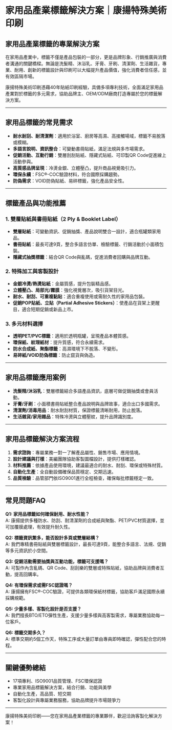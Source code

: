 # 家用品產業標籤解決方案｜康揚特殊美術印刷

## 家用品產業標籤的專業解決方案

在家用品產業中，標籤不僅是產品包裝的一部分，更是品牌形象、行銷推廣與消費者溝通的關鍵橋樑。無論是洗髮精、沐浴乳、牙膏、牙刷、清潔劑、生活雜貨，專業、耐用、創新的標籤設計與印刷可以大幅提升產品價值，強化消費者信任感，並有效區隔市場。

康揚特殊美術印刷憑藉40年貼紙印刷經驗，具備多項專利技術，全面滿足家用品產業對於標籤的多元需求，協助品牌主、OEM/ODM廠商打造專屬於您的標籤解決方案。

---

## 家用品標籤的常見需求

- **耐水耐刮、耐清潔劑**：適用於浴室、廚房等高濕、高接觸場域，標籤不易脫落或模糊。
- **多語言說明、資訊整合**：可變動書冊貼紙，滿足法規與多市場需求。
- **促銷活動、互動行銷**：雙層刮刮貼紙、隱藏式貼紙、可印製QR Code促進線上活動參與。
- **高質感品牌呈現**：冷燙金銀、立體壓凸，提升商品視覺吸引力。
- **環保永續**：FSC®-COC驗證材料，符合國際採購趨勢。
- **防偽需求**：VOID防偽貼紙、易碎標籤，強化產品安全性。

---

## 標籤產品與功能推薦

### 1. 雙層貼紙與書冊貼紙（2 Ply & Booklet Label）

- **雙層貼紙**：可變動資訊、促銷抽獎、產品說明雙合一設計，適合瓶罐類家用品。
- **書冊貼紙**：最長可達9頁，整合多語言仿單、檢驗標籤、行銷活動於小面積包裝。
- **隱藏式抽獎標籤**：結合QR Code與亂碼，促進消費者回購與品牌互動。

### 2. 特殊加工與客製設計

- **金銀冷燙/熱燙貼紙**：金屬質感，提升包裝精品感。
- **立體壓凸、局部光/霧膜**：強化視覺層次，吸引貨架目光。
- **耐水、耐刮、可重複黏貼**：適合重複使用或需耐久性的家用品包裝。
- **促銷POP貼紙、立貼（Partial Adhesive Stickers）**：使產品在貨架上更醒目，適合短期促銷或新品上市。

### 3. 多元材料選擇

- **透明PET/PVC標籤**：適用於透明瓶罐，呈現產品本體質感。
- **環保紙、紋理紙材**：提升質感，符合永續需求。
- **防水合成紙、聚酯標籤**：高濕環境下不脫落、不變形。
- **易碎紙/VOID防偽標籤**：防止竄貨與偽造。

---

## 家用品標籤應用案例

- **洗髮精/沐浴乳**：雙層標籤結合多語產品資訊，底層可做促銷抽獎或會員活動。
- **牙膏/牙刷**：小面積書冊貼紙整合產品說明與品牌故事，適合出口多國需求。
- **清潔劑/消毒用品**：耐水耐刮材質，保證標籤清晰耐用，防止脫落。
- **生活雜貨/家用雜品**：特殊冷燙與立體壓紋，提升品牌識別度。

---

## 家用品標籤解決方案流程

1. **需求諮詢**：專屬業務一對一了解產品屬性、銷售市場、應用情境。
2. **設計建議與打樣**：美編團隊協助客製圖檔設計，提供打樣確認。
3. **材料推薦**：依據產品使用環境，建議最適合的耐水、耐刮、環保或特殊材質。
4. **自動化生產**：全自動設備確保品質穩定、交期迅速。
5. **品質檢驗**：品管部門依ISO9001進行全程檢查，確保每批標籤穩定一致。

---

## 常見問題FAQ

**Q1: 家用品標籤如何確保耐用、耐水性能？**  
A: 康揚提供多種防水、防刮、耐清潔劑的合成紙與聚酯、PET/PVC材質選擇，並可加覆膜處理，有效提升耐久性。

**Q2: 標籤資訊繁多，能否設計多頁或雙層結構？**  
A: 我們專精書冊貼紙與雙層標籤設計，最長可達9頁，能整合多語言、法規、促銷等多元資訊於小空間。

**Q3: 促銷活動需要抽獎與互動功能，標籤可支援嗎？**  
A: 可製作內含亂碼、QR Code、刮刮樂的雙層或特殊貼紙，協助品牌與消費者互動，提高回購率。

**Q4: 有環保需求或需FSC認證嗎？**  
A: 康揚擁有FSC®-COC驗證，可提供各類環保紙材標籤，協助客戶滿足國際永續採購規範。

**Q5: 少量多樣、客製化設計是否支援？**  
A: 我們擅長BTO/ETO彈性生產，支援少量多樣與高客製需求，專屬業務協助每一位客戶。

**Q6: 標籤交期多久？**  
A: 標準交期約5個工作天，特殊工序或大量訂單由專員即時確認，彈性配合您的時程。

---

## 關鍵優勢總結

- 17項專利、ISO9001品質管理、FSC環保認證
- 專業家用品標籤解決方案，結合行銷、功能與美學
- 自動化生產，高品質、短交期
- 客製化設計與專屬業務服務，協助品牌提升市場競爭力

---

康揚特殊美術印刷——您在家用品產業標籤的專業夥伴，歡迎洽詢客製化解決方案！